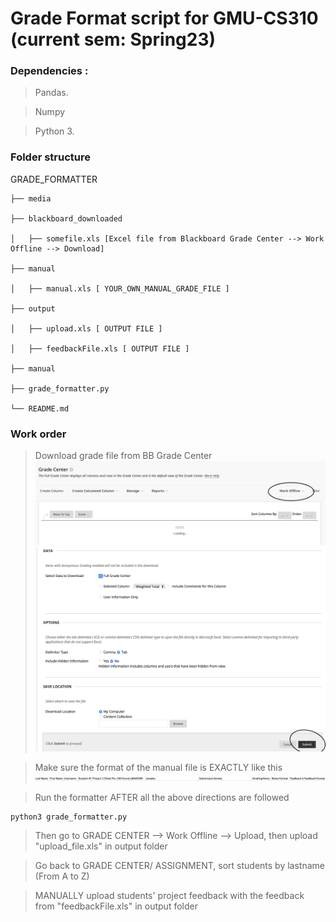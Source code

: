 # Grade Format script for GMU-CS310 (current sem: Spring23)

### Dependencies :

> Pandas.

> Numpy

> Python 3.

### Folder structure

GRADE_FORMATTER

    ├── media
    
    ├── blackboard_downloaded
    
    │   ├── somefile.xls [Excel file from Blackboard Grade Center --> Work Offline --> Download] 
    
    ├── manual
    
    │   ├── manual.xls [ YOUR_OWN_MANUAL_GRADE_FILE ]
    
    ├── output
    
    │   ├── upload.xls [ OUTPUT FILE ]
    
    │   ├── feedbackFile.xls [ OUTPUT FILE ]
    
    ├── manual
    
    ├── grade_formatter.py
    
    └── README.md

### Work order

> Download grade file from BB Grade Center
![BB Grade Center](media/BB_GradeCenter.png)
![Download Excel File](media/Download_Excel.png)

> Make sure the format of the manual file is EXACTLY like this
![Download Excel File](media/manual_format.png)

> Run the formatter AFTER all the above directions are followed

```
python3 grade_formatter.py
```

> Then go to GRADE CENTER --> Work Offline --> Upload, then upload "upload_file.xls" in output folder

> Go back to GRADE CENTER/ ASSIGNMENT, sort students by lastname (From A to Z)

> MANUALLY upload students' project feedback with the feedback from "feedbackFile.xls" in output folder

